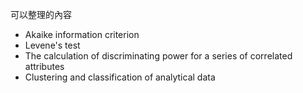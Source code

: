 可以整理的內容
- Akaike information criterion
- Levene's test
- The calculation of discriminating power for a series of correlated attributes
- Clustering and classification of analytical data

